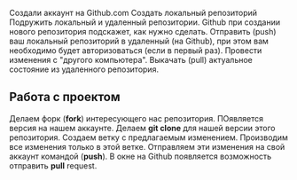 Создали аккаунт на Github.com
Создать локальный репозиторий
Подружить локальный и удаленный репозитории. Github при создании нового репозитория подскажет, как нужно сделать.
Отправить (push) ваш локальный репозиторий в удаленный (на Github), при этом вам необходимо будет авторизоваться (если в первый раз).
Провести изменения с "другого компьютера".
Выкачать (pull) актуальное состояние из удаленного репозитория.

## Работа с проектом

Делаем форк (**fork**) интересующего нас репозитория. ПОявляется версия на нашем аккаунте.
Делаем **git clone** для нашей версии этого репозитория.
Создаем ветку с предлагаемым изменением.
Производим все изменения только в этой ветке.
Отправляем эти изменения на свой аккаунт командой (**push**).
В окне на Github появляется возможность отправить **pull** request.
